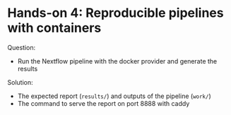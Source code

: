 # Hands-on 4: Reproducible pipelines with containers

Question: 

- Run the Nextflow pipeline with the docker provider and generate the results

Solution:

- The expected report (`results/`) and outputs of the pipeline (`work/`)
- The command to serve the report on port 8888 with caddy


